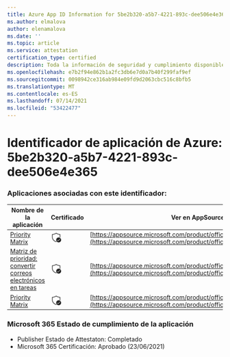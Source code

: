 ```yaml
---
title: Azure App ID Information for 5be2b320-a5b7-4221-893c-dee506e4e365
ms.author: elmalova
author: elenamalova
ms.date: ''
ms.topic: article
ms.service: attestation
certification_type: certified
description: Toda la información de seguridad y cumplimiento disponible para 5be2b320-a5b7-4221-893c-dee506e4e365.
ms.openlocfilehash: e7b2f94e862b1a2fc3db6e7d0a7b40f299faf9ef
ms.sourcegitcommit: 0098942ce316ab984e09fd9d2063cbc516c8bfb5
ms.translationtype: MT
ms.contentlocale: es-ES
ms.lasthandoff: 07/14/2021
ms.locfileid: "53422477"
---
```

# <a name="azure-app-id-5be2b320-a5b7-4221-893c-dee506e4e365"></a>Identificador de aplicación de Azure: 5be2b320-a5b7-4221-893c-dee506e4e365


### <a name="apps-associated-with-this-id"></a>Aplicaciones asociadas con este identificador:
| **Nombre de la aplicación** | **Certificado** | **Ver en AppSource** |
|-|-|-|
| [Priority Matrix](https://docs.microsoft.com/en-us/microsoft-365-app-certification/forward/WA104382005) | <img alt="Certified application badge" src="../media/certified-badge.png" height="25" width="25" /> | [https://appsource.microsoft.com/product/office/WA104382005](https://appsource.microsoft.com/product/office/WA104382005) |
| [Matriz de prioridad: convertir correos electrónicos en tareas](https://docs.microsoft.com/en-us/microsoft-365-app-certification/forward/WA104381735) | <img alt="Certified application badge" src="../media/certified-badge.png" height="25" width="25" /> | [https://appsource.microsoft.com/product/office/WA104381735](https://appsource.microsoft.com/product/office/WA104381735) |
| [Priority Matrix](https://docs.microsoft.com/en-us/microsoft-365-app-certification/forward/appfluenceinc.m_pm_msft) | <img alt="Certified application badge" src="../media/certified-badge.png" height="25" width="25" /> | [https://appsource.microsoft.com/product/office/appfluenceinc.m_pm_msft](https://appsource.microsoft.com/product/office/appfluenceinc.m_pm_msft) |

### <a name="microsoft-365-app-compliance-status"></a>Microsoft 365 Estado de cumplimiento de la aplicación
- Publisher Estado de Attestaton: Completado
- Microsoft 365 Certificación: Aprobado (23/06/2021)
